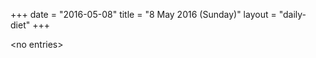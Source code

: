 +++
date = "2016-05-08"
title = "8 May 2016 (Sunday)"
layout = "daily-diet"
+++

<p>&lt;no entries&gt;</p>